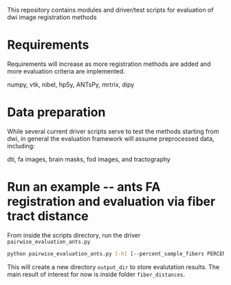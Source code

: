 This repository contains modules and driver/test scripts for evaluation of dwi image registration methods

# Requirements

Requirements will increase as more registration methods are added and more evaluation criteria are implemented.

numpy, vtk, nibel, hp5y, ANTsPy, mrtrix, dipy

# Data preparation

While several current driver scripts serve to test the methods starting from dwi, in general the evaluation framework will assume preprocessed data, including:

dti, fa images, brain masks, fod images, and tractography

# Run an example -- ants FA registration and evaluation via fiber tract distance

From inside the scripts directory, run the driver `pairwise_evaluation_ants.py`

```sh
python pairwise_evaluation_ants.py [-h] [--percent_sample_fibers PERCENT_SAMPLE_FIBERS] [--num_repeats NUM_REPEATS] source source_mask source_fiber_dir target target_mask target_fiber_dir output_dir
```

This will create a new directory `output_dir` to store evalutation results. The main result of interest for now is inside folder `fiber_distances`.